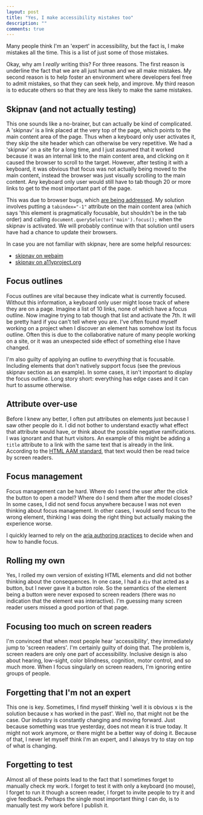 ```yaml
---
layout: post
title: "Yes, I make accessibility mistakes too"
description: ""
comments: true
---
```


Many people think I'm an 'expert' in accessibility, but the fact is, I make mistakes all the time. This is a list of just some of those mistakes.

Okay, why am I *really* writing this? For three reasons. The first reason is underline the fact that we are all just human and we all make mistakes. My second reason is to help foster an environment where developers feel free to admit mistakes, so that they can seek help, and improve. My third reason is to educate others so that they are less likely to make the same mistakes.

## Skipnav (and not actually testing)

This one sounds like a no-brainer, but can actually be kind of complicated. A 'skipnav' is a link placed at the very top of the page, which points to the main content area of the page. Thus when a keyboard only user activates it, they skip the site header which can otherwise be very repetitive. We had a 'skipnav' on a site for a long time, and I just assumed that it worked because it was an internal link to the main content area, and clicking on it caused the browser to scroll to the target. However, after testing it with a keyboard, it was obvious that focus was not actually being moved to the main content, instead the browser was just visually scrolling to the main content. Any keyboard only user would still have to tab though 20 or more links to get to the most important part of the page.

This was due to browser bugs, which [are being addressed](https://bugs.chromium.org/p/chromium/issues/detail?id=37721). My solution involves putting a `tabindex="-1"` attribute on the main content area (which says 'this element is pragmatically focusable, but shouldn't be in the tab order) and calling `document.querySelector('main').focus();` when the skipnav is activated. We will probably continue with that solution until users have had a chance to update their browsers. 

In case you are not familiar with skipnav, here are some helpful resources:

* [skipnav on webaim](http://webaim.org/techniques/skipnav/)
* [skipnav on a11yproject.org](http://a11yproject.com/posts/skip-nav-links/)

## Focus outlines

Focus outlines are vital because they indicate what is currently focused. Without this information, a keyboard only user might loose track of where they are on a page. Imagine a list of 10 links, none of which have a focus outline. Now imagine trying to tab though that list and activate the 7th. It will be pretty hard if you can't tell where you are. I've often found myself working on a project when I discover an element has somehow lost its focus outline. Often this is due to the collaborative nature of many people working on a site, or it was an unexpected side effect of something else I have changed.

I'm also guilty of applying an outline to *everything* that is focusable. Including elements that don't natively support focus (see the previous skipnav section as an example). In some cases, it isn't important to display the focus outline. Long story short: everything has edge cases and it can hurt to assume otherwise.

## Attribute over-use

Before I knew any better, I often put attributes on elements just because I saw other people do it. I did not bother to understand exactly what effect that attribute would have, or think about the possible negative ramifications. I was ignorant and that hurt visitors. An example of this might be adding a `title` attribute to a link with the same text that is already in the link. According to the [HTML AAM standard](https://www.w3.org/TR/html-aam-1.0/#a-element), that text would then be read twice by screen readers.

## Focus management

Focus management can be hard. Where do I send the user after the click the button to open a model? Where do I send them after the model closes? In some cases, I did not send focus anywhere because I was not even thinking about focus management. In other cases, I would send focus to the wrong element, thinking I was doing the right thing but actually making the experience worse.

I quickly learned to rely on the [aria authoring practices](https://www.w3.org/TR/wai-aria-practices/) to decide when and how to handle focus.

## Rolling my own

Yes, I rolled my own version of existing HTML elements and did not bother thinking about the consequences. In one case, I had a `div` that acted as a button, but I never gave it a button role. So the semantics of the element being a button were never exposed to screen readers (there was no indication that the element was interactive). I'm guessing many screen reader users missed a good portion of that page.

## Focusing too much on screen readers

I'm convinced that when most people hear 'accessibility', they immediately jump to 'screen readers'. I'm certainly guilty of doing that. The problem is, screen readers are only one part of accessibility. Inclusive design is also about hearing, low-sight, color blindness, cognition, motor control, and so much more. When I focus singularly on screen readers, I'm ignoring entire groups of people.

## Forgetting that I'm not an expert

This one is key. Sometimes, I find myself thinking 'well it is obvious x is the solution because x has worked in the past'. Well no, that might not be the case. Our industry is constantly changing and moving forward. Just because something was true yesterday, does not mean it is true today. It might not work anymore, or there might be a better way of doing it. Because of that, I never let myself think I'm an expert, and I always try to stay on top of what is changing.

## Forgetting to test

Almost all of these points lead to the fact that I sometimes forget to manually check my work. I forget to test it with only a keyboard (no mouse), I forget to run it though a screen reader, I forget to invite people to try it and give feedback. Perhaps the single most important thing I can do, is to manually test my work before I publish it.
